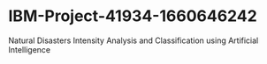 # IBM-Project-41934-1660646242
Natural Disasters Intensity Analysis and Classification using Artificial Intelligence
